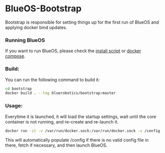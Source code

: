 # BlueOS-Bootstrap

Bootstrap is responsible for setting things up for the first run of BlueOS and applying docker bind updates.

### Running BlueOS
If you want to run BlueOS, please check the [install script](../install/README.md) or [docker compose](../README.md).

### Build:
You can run the following command to build it:

```bash
cd bootstrap
docker build . --tag bluerobotics/bootstrap:master
```

### Usage:

Everytime it is launched, it will load the startup settings, wait until the core container is not running, and re-create and re-launch it.

```bash
docker run -it -v /var/run/docker.sock:/var/run/docker.sock -v /config:/config  bluerobotics/blueos-bootstrap:master
```

This will automatically populate /config if there is no valid config file in there, fetch if necessary, and then launch BlueOS.
